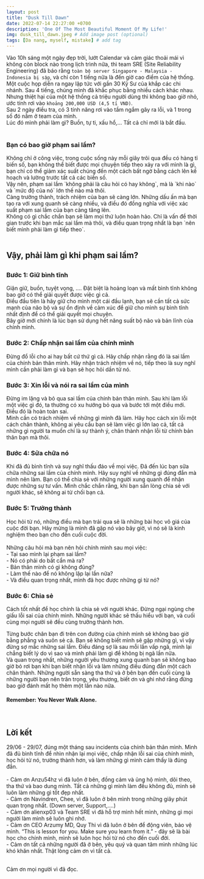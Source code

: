 ```yaml
---
layout: post
title: "Dusk Till Dawn"
date: 2022-07-14 22:27:00 +0700
description: 'One Of The Most Beautiful Moment Of My Life!'
img: dusk_till_dawn.jpeg # Add image post (optional)
tags: [Da nang, myself, mistake] # add tag
---
```


Vào 10h sáng một ngày đẹp trời, lướt Calendar và cảm giác thoải mái vì không còn block nào trong lịch trình nữa, thì team SRE (Site Reliability Engineering) đã báo rằng `toàn bộ server Singapore - Malaysia - Indonesia bị sập`, và chỉ còn 1 tiếng nữa là đến giờ cao điểm của hệ thống.
<br>
Một cuộc họp diễn ra ngay lập tức với gần 30 Kỹ Sư của khắp các chi nhánh. Sau 4 tiếng, chúng mình đã khắc phục bằng nhiều cách khác nhau. Nhưng thiệt hại của một hệ thống cả triệu người dùng thì không bao giờ nhỏ, ước tính rơi vào `khoảng 200,000 USD (4,5 tỉ VND)`.
<br>
Sau 2 ngày điều tra, có 3 tính năng rơi vào tầm ngắm gây ra lỗi, và 1 trong số đó nằm ở team của mình.
<br>
Lúc đó mình phải làm gì? Buồn, tự ti, xấu hổ,… Tất cả chỉ mới là bắt đầu.
<br>
<br>

<h3>Bạn có bao giờ phạm sai lầm?</h3>
Không chỉ ở công việc, trong cuộc sống này mỗi giây trôi qua đều có hàng tỉ biến số, bạn không thể biết được mọi chuyện tiếp theo xảy ra với mình là gì, bạn chỉ có thể giảm xác suất chúng đến một cách bất ngờ bằng cách lên kế hoạch và lường trước tất cả các biến số.
<br>
Vậy nên, phạm sai lầm `không phải là câu hỏi có hay không`, mà là `khi nào` và `mức độ của nó` lớn thế nào mà thôi.
<br>
Càng trưởng thành, trách nhiệm của bạn sẽ càng lớn. Những dấu ấn mà bạn tạo ra với xung quanh sẽ càng nhiều, và điều đó đồng nghĩa với việc xác suất phạm sai lầm của bạn càng tăng lên.
<br>
Không có gì chắc chắn bạn sẽ làm mọi thứ luôn hoàn hảo. Chỉ là vấn đề thời gian trước khi bạn mắc sai lầm mà thôi, và điều quan trọng nhất là bạn `nên biết mình phải làm gì tiếp theo`.
<br>
<br>

<h2>Vậy, phải làm gì khi phạm sai lầm?<h2>
<h3>Bước 1: Giữ bình tĩnh</h3>

Giận giữ, buồn, tuyệt vọng, …. Đặt biệt là hoảng loạn và mất bình tĩnh không bao giờ có thể giải quyết được việc gì cả.
<br>
Điều đầu tiên là hãy giữ cho mình một cái đầu lạnh, bạn sẽ cần tất cả sức mạnh của não bộ và sự ổn định về cảm xúc để giữ cho mình sự bình tĩnh nhất định để có thể giải quyết mọi chuyện.
<br>
Bây giờ mới chính là lúc bạn sử dụng hết năng suất bộ não và bản lĩnh của chính mình.
<br>
<h3>Bước 2: Chấp nhận sai lầm của chính mình</h3>
Đừng đổ lỗi cho ai hay bất cứ thứ gì cả. Hãy chấp nhận rằng đó là sai lầm của chính bản thân mình. Hãy nhận trách nhiệm về nó, tiếp theo là suy nghĩ mình cần phải làm gì và bạn sẽ học hỏi dần từ nó.

<h3>Bước 3: Xin lỗi và nói ra sai lầm của mình</h3>
Đừng im lặng và bỏ qua sai lầm của chính bản thân mình. Sau khi làm lỗi một việc gì đó, ta thường có xu hướng bỏ qua và bước tới một điều mới. Điều đó là hoàn toàn sai.
<br>
Minh cần có trách nhiệm về những gì mình đã làm. Hãy học cách xin lỗi một cách chân thành, không ai yêu cầu bạn sẽ làm việc gì lớn lao cả, tất cả những gì người ta muốn chỉ là sự thành ý, chân thành nhận lỗi từ chính bản thân bạn mà thôi.

<h3>Bước 4: Sửa chữa nó</h3>
Khi đã đủ bình tĩnh và suy nghĩ thấu đáo về mọi việc. Đã đến lúc bạn sữa chữa những sai lầm của chính mình. Hãy suy nghĩ về những gì đúng đắn mà mình nên làm. Bạn có thể chia sẻ với những người xung quanh để nhận được những sự tư vấn. Mình chắc chắn rằng, khi bạn sẵn lòng chia sẻ với người khác, sẽ không ai từ chối bạn cả.

<h3>Bước 5: Trưởng thành</h3>
Học hỏi từ nó, những điều mà bạn trải qua sẽ là những bài học vô giá của cuộc đời bạn. Hãy mừng là mình đã gặp nó vào bây giờ, vì nó sẽ là kinh nghiệm theo bạn cho đến cuối cuộc đời.
<br>
<br>
Những câu hỏi mà bạn nên hỏi chính mình sau mọi việc:
<br>
- Tại sao mình lại phạm sai lầm?
<br>
- Nó có phải do bất cẩn mà ra?
<br>
- Bản thân mình có gì không đúng?
<br>
- Làm thế nào để nó không lặp lại lần nữa?
<br>
- Và điều quan trọng nhất, mình đã học được những gì từ nó?
<h3>Bước 6: Chia sẻ</h3>

Cách tốt nhất để học chính là chia sẻ với người khác. Đừng ngại ngùng che giấu lỗi sai của chính mình. Những người khác sẽ thấu hiểu với bạn, và cuối cùng mọi người sẽ đều cùng trưởng thành hơn.
<br>

Từng bước chân bạn đi trên con đường của chính mình sẽ không bao giờ bằng phẳng và suôn sẻ cả. Bạn sẽ không biết mình sẽ gặp những gì, vì vậy đừng sợ mắc những sai lầm. Điều đáng sợ là sau mỗi lần vấp ngã, mình lại chẳng biết lý do vì sao và mình phải làm gì để không bị ngã lần nữa.
<br>
Và quan trọng nhất, những người yêu thương xung quanh bạn sẽ không bao giờ bỏ rơi bạn khi bạn biết nhận lỗi và làm những điều đúng đắn một cách chân thành. Những người sẵn sàng tha thứ và ở bên bạn đến cuối cùng là những người bạn nên trân trọng, yêu thương, biết ơn và ghi nhớ rằng đừng bao giờ đánh mất họ thêm một lần nào nữa.
<h4>Remember: You Never Walk Alone.</h4>
<br>
<h2>Lời kết</h2>
29/06 - 29/07, đúng một tháng sau incidents của chính bản thân mình. Mình đã đủ bình tĩnh để nhìn nhận lại mọi việc, chấp nhận lỗi sai của chính mình, học hỏi từ nó, trưởng thành hơn, và làm những gì mình cảm thấy là đúng đắn.
<br>
<br>
- Cảm ơn Anzu54hz vì đã luôn ở bên, đồng cảm và ủng hộ mình, dõi theo, tha thứ và bao dung mình. Tất cả những gì mình làm đều không đủ, mình sẽ luôn làm những gì tốt đẹp nhất.
<br>
- Cảm ơn Navindren, Chee, vì đã luôn ở bên mình trong những giây phút quan trọng nhất. (Down server, Support,….)
<br>
- Cảm ơn alienxp03 và Team SRE vì đã hỗ trợ mình hết mình, những gì mọi người làm mình sẽ luôn ghi nhớ.
<br>
- Cảm ơn CEO Arzumy MD, Quy Thi vì đã luôn ở bên để động viên, bảo vệ mình. “This is lesson for you. Make sure you learn from it.” - đây sẽ là bài học cho chính mình, mình sẽ luôn học hỏi từ nó cho đến cuối đời.
<br>
- Cảm ơn tất cả những người đã ở bên, yêu quý và quan tâm mình những lúc khó khăn nhất. Thật lòng cảm ơn vì tất cả.
<br>
<br>
<p class="right">
Cảm ơn mọi người vì đã đọc.
</p>
